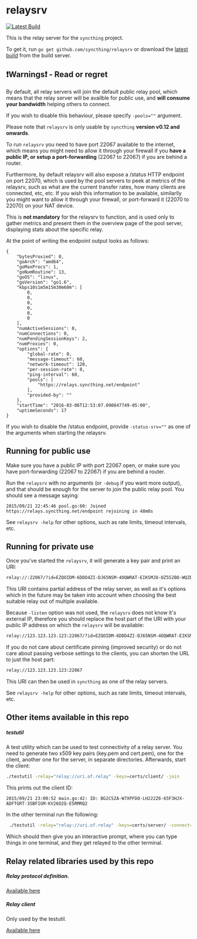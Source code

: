 relaysrv
========

[![Latest Build](http://img.shields.io/jenkins/s/http/build.syncthing.net/relaysrv.svg?style=flat-square)](http://build.syncthing.net/job/relaysrv/lastBuild/)

This is the relay server for the `syncthing` project.

To get it, run `go get github.com/syncthing/relaysrv` or download the
[latest build](http://build.syncthing.net/job/relaysrv/lastSuccessfulBuild/artifact/)
from the build server.

:exclamation:Warnings:exclamation: - Read or regret
-----

By default, all relay servers will join the default public relay pool, which means that the relay server will be availble for public use, and **will consume your bandwidth** helping others to connect.

If you wish to disable this behaviour, please specify `-pools=""` argument.

Please note that `relaysrv` is only usable by `syncthing` **version v0.12 and onwards**.

To run `relaysrv` you need to have port 22067 available to the internet, which means you might need to allow it through your firewall if you **have a public IP, or setup a port-forwarding** (22067 to 22067) if you are behind a router.

Furthermore, by default relaysrv will also expose a /status HTTP endpoint on port 22070, which is used by the pool servers to peek at metrics of the relaysrv, such as what are the current transfer rates, how many clients are connected, etc, etc. If you wish this information to be available, similarlly you might want to allow it through your firewall, or port-forward it (22070 to 22070) on your NAT device.

This is **not mandatory** for the relaysrv to function, and is used only to gather metrics and present them in the overview page of the pool server, displaying stats about the specific relay.

At the point of writing the endpoint output looks as follows:

```
{
    "bytesProxied": 0,
    "goArch": "amd64",
    "goMaxProcs": 1,
    "goNumRoutine": 13,
    "goOS": "linux",
    "goVersion": "go1.6",
    "kbps10s1m5m15m30m60m": [
        0,
        0,
        0,
        0,
        0,
        0
    ],
    "numActiveSessions": 0,
    "numConnections": 0,
    "numPendingSessionKeys": 2,
    "numProxies": 0,
    "options": {
        "global-rate": 0,
        "message-timeout": 60,
        "network-timeout": 120,
        "per-session-rate": 0,
        "ping-interval": 60,
        "pools": [
            "https://relays.syncthing.net/endpoint"
        ],
        "provided-by": ""
    },
    "startTime": "2016-03-06T12:53:07.090847749-05:00",
    "uptimeSeconds": 17
}
```

If you wish to disable the /status endpoint, provide `-status-srv=""` as one of the arguments when starting the relaysrv.

Running for public use
----
Make sure you have a public IP with port 22067 open, or make sure you have port-forwarding (22067 to 22067) if you are behind a router.

Run the `relaysrv` with no arguments (or `-debug` if you want more output), and that should be enough for the server to join the public relay pool.
You should see a message saying:
```
2015/09/21 22:45:46 pool.go:60: Joined https://relays.syncthing.net/endpoint rejoining in 48m0s
```

See `relaysrv -help` for other options, such as rate limits, timeout intervals, etc.

Running for private use
-----

Once you've started the `relaysrv`, it will generate a key pair and print an URI:
```bash
relay://:22067/?id=EZQOIDM-6DDD4ZI-DJ65NSM-4OQWRAT-EIKSMJO-OZ552BO-WQZEGYY-STS5RQM&pingInterval=1m0s&networkTimeout=2m0s&sessionLimitBps=0&globalLimitBps=0&statusAddr=:22070
```

This URI contains partial address of the relay server, as well as it's options which in the future may be taken into account when choosing the best suitable relay out of multiple available.

Because `-listen` option was not used, the `relaysrv` does not know it's external IP, therefore you should replace the host part of the URI with your public IP address on which the `relaysrv` will be available:

```bash
relay://123.123.123.123:22067/?id=EZQOIDM-6DDD4ZI-DJ65NSM-4OQWRAT-EIKSMJO-OZ552BO-WQZEGYY-STS5RQM&pingInterval=1m0s&networkTimeout=2m0s&sessionLimitBps=0&globalLimitBps=0&statusAddr=:22070
```

If you do not care about certificate pinning (improved security) or do not care about passing verbose settings to the clients, you can shorten the URL to just the host part:

```bash
relay://123.123.123.123:22067
```

This URI can then be used in `syncthing` as one of the relay servers.

See `relaysrv -help` for other options, such as rate limits, timeout intervals, etc.

Other items available in this repo
----
##### testutil
A test utility which can be used to test connectivity of a relay server.
You need to generate two x509 key pairs (key.pem and cert.pem), one for the client, another one for the server, in separate directories.
Afterwards, start the client:
```bash
./testutil -relay="relay://uri.of.relay" -keys=certs/client/ -join
```

This prints out the client ID:
```
2015/09/21 23:00:52 main.go:42: ID: BG2C5ZA-W7XPFDO-LH222Z6-65F3HJX-ADFTGRT-3SBFIGM-KV26O2Q-E5RMRQ2
```

In the other terminal run the following:

```bash
 ./testutil -relay="relay://uri.of.relay" -keys=certs/server/ -connect=BG2C5ZA-W7XPFDO-LH222Z6-65F3HJX-ADFTGRT-3SBFIGM-KV26O2Q-E5RMRQ2
```

Which should then give you an interactive prompt, where you can type things in one terminal, and they get relayed to the other terminal.

Relay related libraries used by this repo
----
##### Relay protocol definition.

[Available here](https://github.com/syncthing/syncthing/tree/master/lib/relay/protocol)


##### Relay client

Only used by the testutil.

[Available here](https://github.com/syncthing/syncthing/tree/master/lib/relay/client)


